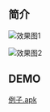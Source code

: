 ## 简介

![效果图1](https://github.com/a709560839/ContactListView/blob/master/screenshot/1.png)

![效果图2](https://github.com/a709560839/ContactListView/blob/master/screenshot/2.png)

## DEMO

[例子.apk](https://github.com/a709560839/ContactListView/blob/master/app/release/app-release.apk)


